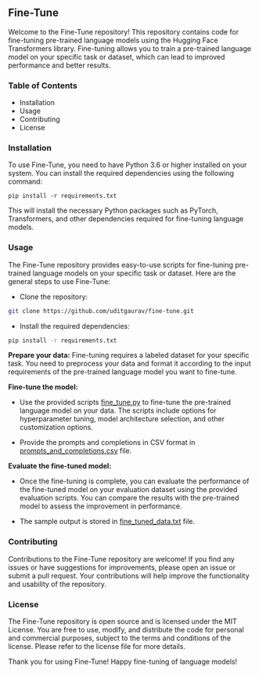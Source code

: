 ## Fine-Tune

Welcome to the Fine-Tune repository! This repository contains code for fine-tuning pre-trained language models using the Hugging Face Transformers library. Fine-tuning allows you to train a pre-trained language model on your specific task or dataset, which can lead to improved performance and better results.

### Table of Contents
- Installation
- Usage
- Contributing
- License

### Installation

To use Fine-Tune, you need to have Python 3.6 or higher installed on your system. You can install the required dependencies using the following command:

```
pip install -r requirements.txt
```
This will install the necessary Python packages such as PyTorch, Transformers, and other dependencies required for fine-tuning language models.

### Usage
The Fine-Tune repository provides easy-to-use scripts for fine-tuning pre-trained language models on your specific task or dataset. Here are the general steps to use Fine-Tune:

- Clone the repository:
```bash
git clone https://github.com/uditgaurav/fine-tune.git
```
- Install the required dependencies:
```bash
pip install -r requirements.txt
```

__Prepare your data:__ Fine-tuning requires a labeled dataset for your specific task. You need to preprocess your data and format it according to the input requirements of the pre-trained language model you want to fine-tune.

__Fine-tune the model:__ 
- Use the provided scripts [fine_tune.py](./scripts/fine_tune.py) to fine-tune the pre-trained language model on your data. The scripts include options for hyperparameter tuning, model architecture selection, and other customization options.

- Provide the prompts and completions in CSV format in [prompts_and_completions.csv](./prompts_and_completions.csv) file.

__Evaluate the fine-tuned model:__ 
- Once the fine-tuning is complete, you can evaluate the performance of the fine-tuned model on your evaluation dataset using the provided evaluation scripts. You can compare the results with the pre-trained model to assess the improvement in performance.

- The sample output is stored in [fine_tuned_data.txt](./fine_tuned_data.txt) file.

### Contributing

Contributions to the Fine-Tune repository are welcome! If you find any issues or have suggestions for improvements, please open an issue or submit a pull request. Your contributions will help improve the functionality and usability of the repository.

### License
The Fine-Tune repository is open source and is licensed under the MIT License. You are free to use, modify, and distribute the code for personal and commercial purposes, subject to the terms and conditions of the license. Please refer to the license file for more details.

Thank you for using Fine-Tune! Happy fine-tuning of language models!